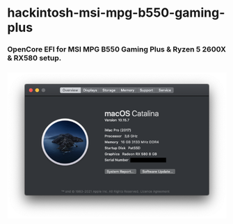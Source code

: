# hackintosh-msi-mpg-b550-gaming-plus
 <h3>OpenCore EFI for MSI MPG B550 Gaming Plus & Ryzen 5 2600X & RX580 setup.<h3/>
 <img src="Screenshot.png" alt="Catralina" align="middle">
